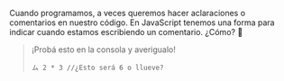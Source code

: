 Cuando programamos, a veces queremos hacer aclaraciones o comentarios en nuestro código. En JavaScript tenemos una forma para indicar cuando estamos escribiendo un comentario. ¿Cómo? :thinking: 

> ¡Probá esto en la consola y averigualo!
>
> `ム 2 * 3 //¿Esto será 6 o llueve?`